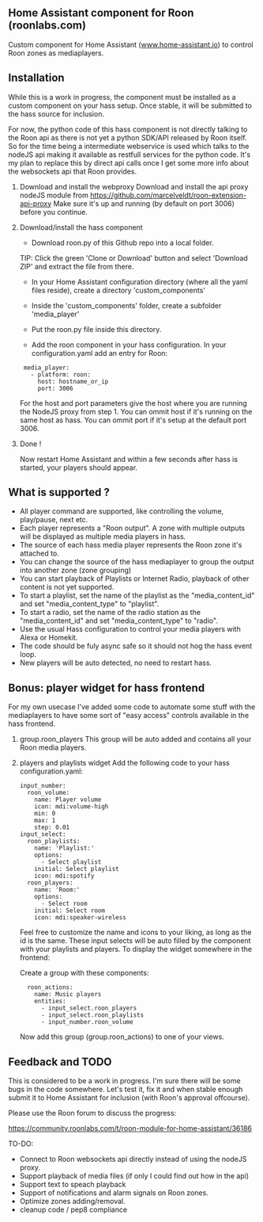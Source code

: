 ## Home Assistant component for Roon (roonlabs.com)

Custom component for Home Assistant (www.home-assistant.io) to control Roon zones as mediaplayers.


## Installation

While this is a work in progress, the component must be installed as a custom component on your hass setup.
Once stable, it will be submitted to the hass source for inclusion.

For now, the python code of this hass component is not directly talking to the Roon api as there is not yet a python SDK/API released by Roon itself.
So for the time being a intermediate webservice is used which talks to the nodeJS api making it available as restfull services for the python code.
It's my plan to replace this by direct api calls once I get some more info about the websockets api that Roon provides.


1. Download and install the webproxy
    Download and install the api proxy nodeJS module from https://github.com/marcelveldt/roon-extension-api-proxy
    Make sure it's up and running (by default on port 3006) before you continue.


2. Download/install the hass component

   * Download roon.py of this Github repo into a local folder. 

   TIP: Click the green 'Clone or Download' button and select 'Download ZIP' and extract the file from there.

   * In your Home Assistant configuration directory (where all the yaml files reside), create a directory 'custom_components'

   * Inside the 'custom_components' folder, create a subfolder 'media_player'

   * Put the roon.py file inside this directory.

   * Add the roon component in your hass configuration. In your configuration.yaml add an entry for Roon:

   ```
    media_player:
      - platform: roon:
        host: hostname_or_ip
        port: 3006
    ```

    For the host and port parameters give the host where you are running the NodeJS proxy from step 1.
    You can ommit host if it's running on the same host as hass.
    You can ommit port if it's setup at the default port 3006.


3. Done !

    Now restart Home Assistant and within a few seconds after hass is started, your players should appear.


## What is supported ?

* All player command are supported, like controlling the volume, play/pause, next etc.
* Each player represents a "Roon output". A zone with multiple outputs will be displayed as multiple media players in hass.
* The source of each hass media player represents the Roon zone it's attached to.
* You can change the source of the hass mediaplayer to group the output into another zone (zone grouping)
* You can start playback of Playlists or Internet Radio, playback of other content is not yet supported.
* To start a playlist, set the name of the playlist as the "media_content_id" and set "media_content_type" to "playlist".
* To start a radio, set the name of the radio station as the "media_content_id" and set "media_content_type" to "radio".
* Use the usual Hass configuration to control your media players with Alexa or Homekit.
* The code should be fuly async safe so it should not hog the hass event loop.
* New players will be auto detected, no need to restart hass.


## Bonus: player widget for hass frontend
For my own usecase I've added some code to automate some stuff with the mediaplayers to have some sort of "easy access" controls available in the hass frontend.

1. group.roon_players
    This group will be auto added and contains all your Roon media players.

2. players and playlists widget
    Add the following code to your hass configuration.yaml:
    ```
    input_number:
      roon_volume:
        name: Player volume
        icon: mdi:volume-high
        min: 0
        max: 1
        step: 0.01
    input_select:
      roon_playlists:
        name: 'Playlist:'
        options:
          - Select playlist
        initial: Select playlist
        icon: mdi:spotify
      roon_players:
        name: 'Room:'
        options:
          - Select room
        initial: Select room
        icon: mdi:speaker-wireless
    ```

    Feel free to customize the name and icons to your liking, as long as the id is the same.
    These input selects will be auto filled by the component with your playlists and players.
    To display the widget somewhere in the frontend:

    Create a group with these components:

    ```
      roon_actions:
        name: Music players
        entities:
          - input_select.roon_players
          - input_select.roon_playlists
          - input_number.roon_volume
    ```

    Now add this group (group.roon_actions) to one of your views.


## Feedback and TODO

This is considered to be a work in progress. I'm sure there will be some bugs in the code somewhere.
Let's test it, fix it and when stable enough submit it to Home Assistant for inclusion (with Roon's approval offcourse).

Please use the Roon forum to discuss the progress:

https://community.roonlabs.com/t/roon-module-for-home-assistant/36186


TO-DO:

* Connect to Roon websockets api directly instead of using the nodeJS proxy.
* Support playback of media files (if only I could find out how in the api)
* Support text to speach playback
* Support of notifications and alarm signals on Roon zones.
* Optimize zones adding/removal.
* cleanup code / pep8 compliance






